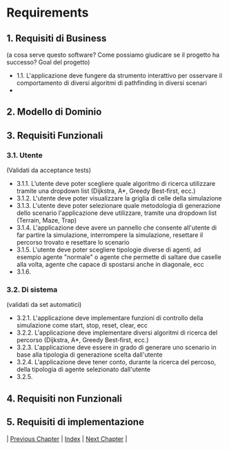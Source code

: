 # Requirements

## 1. Requisiti di Business
(a cosa serve questo software? Come possiamo giudicare se il progetto ha successo? Goal del progetto)
- 1.1. L'applicazione deve fungere da strumento interattivo per osservare il comportamento di diversi algoritmi di pathfinding in diversi scenari
- 
## 2. Modello di Dominio


## 3. Requisiti Funzionali

### 3.1. Utente 
(Validati da acceptance tests)
- 3.1.1. L’utente deve poter scegliere quale algoritmo di ricerca utilizzare tramite una dropdown list (Dijkstra, A*, Greedy Best‑first, ecc.)
- 3.1.2. L'utente deve poter visualizzare la griglia di celle della simulazione 
- 3.1.3. L'utente deve poter selezionare quale metodologia di generazione dello scenario l'applicazione deve utilizzare, tramite una dropdown list (Terrain, Maze, Trap)
- 3.1.4. L'applicazione deve avere un pannello che consente all'utente di far partire la simulazione, interrompere la simulazione, resettare il percorso trovato e resettare lo scenario
- 3.1.5. L'utente deve poter scegliere tipologie diverse di agenti, ad esempio agente "normale" o agente che permette di saltare due caselle alla volta, agente che capace di spostarsi anche in diagonale, ecc
- 3.1.6. 

### 3.2. Di sistema
(validati da set automatici)
- 3.2.1. L'applicazione deve implementare funzioni di controllo della simulazione come start, stop, reset, clear, ecc
- 3.2.2. L'applicazione deve implementare diversi algoritmi di ricerca del percorso (Dijkstra, A*, Greedy Best‑first, ecc.)
- 3.2.3. L'applicazione deve essere in grado di generare uno scenario in base alla tipologia di generazione scelta dall'utente
- 3.2.4. L'applicazione deve tener conto, durante la ricerca del percoso, della tipologia di agente selezionato dall'utente
- 3.2.5.
## 4. Requisiti non Funzionali

## 5. Requisiti di implementazione



| [Previous Chapter](../2-development_process/index.md) | [Index](../index.md) | [Next Chapter](../4-architectural_design/index.md) |

